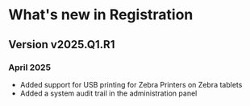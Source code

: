 # What's new in Registration

## Version v2025.Q1.R1
### April 2025

- Added support for USB printing for Zebra Printers on Zebra tablets
- Added a system audit trail in the administration panel